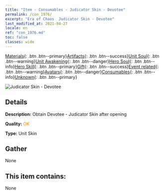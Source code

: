 ```yaml
---
title: "Item - Consumables - Judicator Skin - Devotee"
permalink: /con_1976/
excerpt: "Era of Chaos  Judicator Skin - Devotee"
last_modified_at: 2021-04-27
locale: en
ref: "con_1976.md"
toc: false
classes: wide
---
```

 [Materials](/Items/){: .btn .btn--primary}[Artifacts](/Items/Artifacts/){: .btn .btn--success}[Unit Soul](/Items/UnitSoul/){: .btn .btn--warning}[Unit Awakening](/Items/UnitAwakening/){: .btn .btn--danger}[Hero Soul](/Items/HeroSoul/){: .btn .btn--info}[Hero Skill](/Items/HeroSkill/){: .btn .btn--primary}[Gift](/Items/Gift/){: .btn .btn--success}[Event related](/Items/Events/){: .btn .btn--warning}[Avatars](/Items/Avatars/){: .btn .btn--danger}[Consumables](/Items/Consumables/){: .btn .btn--info}[Unknown](/Items/Unknown/){: .btn .btn--primary}

 ![Judicator Skin - Devotee](/images/u/ti_shenpanguanpifu2.jpg)

## Details
 **Description:** Obtain Devotee - Judicator Skin after opening

 **Quality:** <span style="color: #FF8C00">OK</span>

 **Type:** Unit Skin

## Gather

  None

## This item contains:

  None

